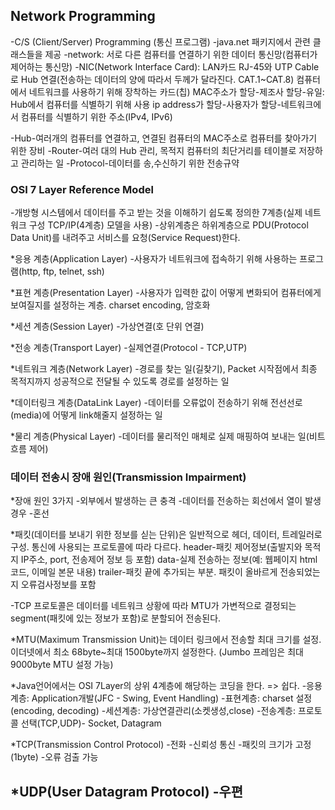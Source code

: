 ## Network Programming
-C/S (Client/Server) Programming (통신 프로그램)
-java.net 패키지에서 관련 클래스들을 제공
-network: 서로 다른 컴퓨터를 연결하기 위한 데이터 통신망(컴퓨터가 제어하는 통신망)
-NIC(Network Interface Card): LAN카드
RJ-45와 UTP Cable로 Hub 연결(전송하는 데이터의 양에 따라서 두께가 달라진다. CAT.1~CAT.8)
컴퓨터에서 네트워크를 사용하기 위해 장착하는 카드(칩)
MAC주소가 할당-제조사 할당-유일: Hub에서 컴퓨터를 식별하기 위해 사용
ip address가 할당-사용자가 할당-네트워크에서 컴퓨터를 식별하기 위한 주소(IPv4, IPv6)

-Hub-여러개의 컴퓨터를 연결하고, 연결된 컴퓨터의 MAC주소로 컴퓨터를 찾아가기 위한 장비
-Router-여러 대의 Hub 관리, 목적지 컴퓨터의 최단거리를 테이블로 저장하고 관리하는 일
-Protocol-데이터를 송,수신하기 위한 전송규약

### OSI 7 Layer Reference Model
-개방형 시스템에서 데이터를 주고 받는 것을 이해하기 쉽도록 정의한 7계층(실제 네트워크 구성 TCP/IP(4계층) 모델을 사용)
-상위계층은 하위계층으로 PDU(Protocol Data Unit)를 내려주고 서비스를 요청(Service Request)한다.

*응용 계층(Application Layer)
-사용자가 네트워크에 접속하기 위해 사용하는 프로그램(http, ftp, telnet, ssh)

*표현 계층(Presentation Layer)
-사용자가 입력한 값이 어떻게 변화되어 컴퓨터에게 보여질지를 설정하는 계층.
charset encoding, 암호화

*세션 계층(Session Layer)
-가상연결(호 단위 연결)

*전송 계층(Transport Layer)
-실제연결(Protocol - TCP,UTP)

*네트워크 계층(Network Layer)
-경로를 찾는 일(길찾기), Packet 시작점에서 최종 목적지까지 성공적으로 전달될 수 있도록 경로를 설정하는 일

*데이터링크 계층(DataLink Layer)
-데이터를 오류없이 전송하기 위해 전선선로(media)에 어떻게 link해줄지 설정하는 일

*물리 계층(Physical Layer)
-데이터를 물리적인 매체로 실제 매핑하여 보내는 일(비트 흐름 제어)

### 데이터 전송시 장애 원인(Transmission Impairment)
*장애 원인 3가지
-외부에서 발생하는 큰 충격
-데이터를 전송하는 회선에서 열이 발생 경우
-혼선

*패킷(데이터를 보내기 위한 정보를 싣는 단위)은 일반적으로 헤더, 데이터, 트레일러로 구성. 통신에 사용되는 프로토콜에 따라 다르다.
header-패킷 제어정보(출발지와 목적지 IP주소, port, 전송제어 정보 등 포함)
data-실제 전송하는 정보(예: 웹페이지 html코드, 이메일 본문 내용)
trailer-패킷 끝에 추가되는 부분. 패킷이 올바르게 전송되었는지 오류검사정보를 포함

-TCP 프로토콜은 데이터를 네트워크 상황에 따라 MTU가 가변적으로 결정되는 segment(패킷에 있는 정보가 포함)로 분할되어 전송된다.

*MTU(Maximum Transmission Unit)는 데이터 링크에서 전송할 최대 크기를 설정.
이더넷에서 최소 68byte~최대 1500byte까지 설정한다.
(Jumbo 프레임은 최대 9000byte MTU 설정 가능)

*Java언어에서는 OSI 7Layer의 상위 4계층에 해당하는 코딩을 한다. => 쉽다.
-응용계층: Application개발(JFC - Swing, Event Handling)
-표현계층: charset 설정(encoding, decoding)
-세션계층: 가상연결관리(소켓생성,close)
-전송계층: 프로토콜 선택(TCP,UDP)- Socket, Datagram

*TCP(Transmission Control Protocol)
-전화
-신뢰성 통신
-패킷의 크기가 고정 (1byte)
-오류 검출 가능

*UDP(User Datagram Protocol)
-우편
-